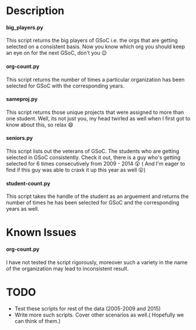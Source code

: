 Description
===========


#### big_players.py

This script returns the big players of GSoC i.e. the orgs that are getting selected on a consistent basis.
Now you know which org you should keep an eye on for the next GSoC, don't you :wink:


#### org-count.py

This script returns the number of times a particular organization has been selected for GSoC with the corresponding years.


#### sameproj.py

This script returns those unique projects that were assigned to more than one student.
Well, its not just you, my head twirled as well when I first got to know about this, so relax :smile:


#### seniors.py

This script lists out the veterans of GSoC. The students who are getting selected in GSoC consistently.
Check it out, there is a guy who's getting selected for 6 times consecutively from 2009 - 2014 :astonished:
( And I'm eager to find if this guy was able to craxk it up this year as well :open_mouth:)


#### student-count.py

This script takes the handle of the student as an arguement and returns the number of times he has been selected for GSoC and the corresponding years as well.


Known Issues
============

#### org-count.py

I have not tested the script rigorously, moreover such a variety in the name of the organization may lead to inconsistent result.

TODO
====

* Test these scripts for rest of the data (2005-2009 and 2015)
* Write more such scripts. Cover other scenarios as well.( Hopefully we can think of them.)